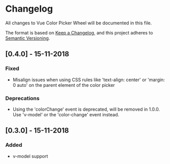 # Changelog
All changes to Vue Color Picker Wheel will be documented in this file.

The format is based on [Keep a Changelog](https://keepachangelog.com/en/1.0.0/),
and this project adheres to [Semantic Versioning](https://semver.org/spec/v2.0.0.html).

## [0.4.0] - 15-11-2018
### Fixed
- Misalign issues when using CSS rules like 'text-align: center' or 'margin: 0 auto' on the parent element of the color picker

### Deprecations
- Using the 'colorChange' event is deprecated, will be removed in 1.0.0. Use 'v-model' or the 'color-change' event instead.

## [0.3.0] - 15-11-2018
### Added
- v-model support
